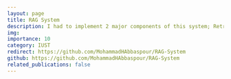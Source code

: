 ```yaml
---
layout: page
title: RAG System
description: I had to implement 2 major components of this system; Retriever and Generator
img: 
importance: 10
category: IUST
redirect: https://github.com/MohammadHAbbaspour/RAG-System
github: https://github.com/MohammadHAbbaspour/RAG-System
related_publications: false
---
```

